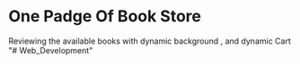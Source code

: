 # One Padge Of Book Store
Reviewing the available books with dynamic background ,
and dynamic Cart
"# Web_Development" 
